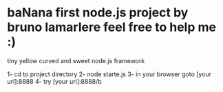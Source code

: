 baNana first node.js project by bruno lamarlere
feel free to help me :)
======

tiny yellow curved and sweet node.js framework


1- cd to project directory
2- node starte.js
3- in your browser goto [your url]:8888
4- try [your url]:8888/b

